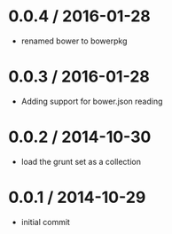 
0.0.4 / 2016-01-28
==================

  * renamed bower to bowerpkg

0.0.3 / 2016-01-28
==================

  * Adding support for bower.json reading

0.0.2 / 2014-10-30 
==================

  * load the grunt set as a collection

0.0.1 / 2014-10-29 
==================

  * initial commit
